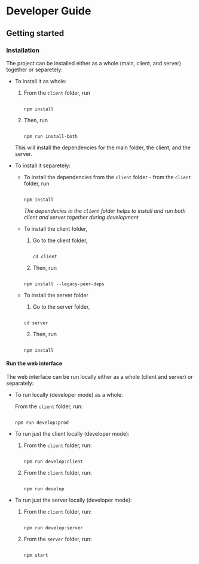 # Developer Guide



## Getting started


### Installation

The project can be installed either as a whole (main, client, and server) together or separetely:

- To install it as whole:
	1. From the `client` folder, run
    	```

    	npm install

    	```
	
	2. Then, run
		``` 

		npm run install-both 

		```

	This will install the dependencies for the main folder, the client, and the server.

- To install it separetely:
	+ To install the dependencies from the `client` folder - from the `client` folder, run
	  ```

	  npm install

	  ```
	  *The dependecies in the `client` folder helps to install and run both client and server together during development*
	+ To install the client folder,
		1. Go to the client folder,
			```

			cd client

			```
		2. Then, run
		```

		npm install --legacy-peer-deps

		```

	+ To install the server folder
		1. Go to the server folder,
		```

		cd server

		```
		2. Then, run
		```

		npm install

		```


#### Run the web interface

The web interface can be run locally either as a whole (client and server) or separately:

- To run locally (developer mode) as a whole:

	From the `client` folder, run:

	```

	npm run develop:prod

	```

- To run just the client locally (developer mode):

	1. From the `client` folder, run:

		```

		npm run develop:client

		```

	2. From the `client` folder, run:

		```

		npm run develop

		```

 - To run just the server locally (developer mode):
   
   1. From the `client` folder, run:
   
   		```

   		npm run develop:server

   		```

   	2. From the `server` folder, run:
   	
   		```

   		npm start

   		```

   	

